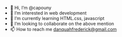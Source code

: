 - 👋 Hi, I’m @capouny
- 👀 I’m interested in web development
- 🌱 I’m currently learning HTML.css, javascript
- 💞️ I’m looking to collaborate on the above mention
- 📫 How to reach me danquahfrederick@gmail.com

<!---
capouny/capouny is a ✨ special ✨ repository because its `README.md` (this file) appears on your GitHub profile.
You can click the Preview link to take a look at your changes.
--->
